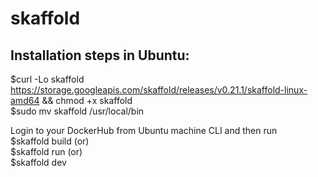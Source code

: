 # skaffold

## Installation steps in Ubuntu: <br />

 $curl -Lo skaffold https://storage.googleapis.com/skaffold/releases/v0.21.1/skaffold-linux-amd64 && chmod +x skaffold <br />
 $sudo mv skaffold /usr/local/bin <br />
 
 Login to your DockerHub from Ubuntu machine CLI and then run  <br />
 $skaffold build (or) <br />
 $skaffold run (or) <br />
 $skaffold dev <br />
  
 
 
 
